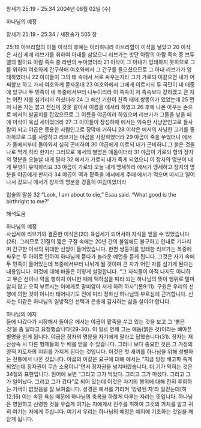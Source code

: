 창세기 25:19 - 25:34 
2004년 06월 02일 (수)

하나님의 예정



창세기 25:19 - 25:34 / 새찬송가 505 장


25:19 아브라함의 아들 이삭의 후예는 이러하니라 아브라함이 이삭을 낳았고 20 이삭은 사십 세에 리브가를 취하여 아내를 삼았으니 리브가는 밧단 아람의 아람 족속 중 브두엘의 딸이요 아람 족속 중 라반의 누이였더라 21 이삭이 그 아내가 잉태하지 못하므로 그를 위하여 여호와께 간구하매 여호와께서 그 간구를 들으셨으므로 그 아내 리브가가 잉태하였더니 22 아이들이 그의 태 속에서 서로 싸우는지라 그가 가로되 이같으면 내가 어찌할꼬 하고 가서 여호와께 묻자온대 23 여호와께서 그에게 이르시되 두 국민이 네 태중에 있구나 두 민족이 네 복중에서부터 나누이리라 이 족속이 저 족속보다 강하겠고 큰 자는 어린 자를 섬기리라 하셨더라 24 그 해산 기한이 찬즉 태에 쌍동이가 있었는데 25 먼저 나온 자는 붉고 전신이 갖옷 같아서 이름을 에서라 하였고 26 후에 나온 아우는 손으로 에서의 발꿈치를 잡았으므로 그 이름을 야곱이라 하였으며 리브가가 그들을 낳을 때에 이삭이 육십 세이었더라 27 그 아이들이 장성하매 에서는 익숙한 사냥꾼인고로 들사람이 되고 야곱은 종용한 사람인고로 장막에 거하니 28 이삭은 에서의 사냥한 고기를 좋아하므로 그를 사랑하고 리브가는 야곱을 사랑하였더라 29 야곱이 죽을 쑤었더니 에서가 들에서부터 돌아와서 심히 곤비하여 30 야곱에게 이르되 내가 곤비하니 그 붉은 것을 나로 먹게 하라 한지라 그러므로 에서의 별명은 에돔이더라 31 야곱이 가로되 형의 장자의 명분을 오늘날 내게 팔라 32 에서가 가로되 내가 죽게 되었으니 이 장자의 명분이 내게 무엇이 유익하리요 33 야곱이 가로되 오늘 내게 맹세하라 에서가 맹세하고 장자의 명분을 야곱에게 판지라 34 야곱이 떡과 팥죽을 에서에게 주매 에서가 먹으며 마시고 일어나서 갔으니 에서가 장자의 명분을 경홀히 여김이었더라 

입술의 말씀 
32 “Look, I am about to die,” Esau said.  “What good is the birthright to me?”

해석도움





하나님의 예정  
사십세에 리브가와 결혼한 이삭은(20) 육십세가 되어서야 자식을 얻을 수 있었습니다(26). 그러므로 21절의 짧은 구절 속에는 20년 간의 불임에도 불구하고 인내로 기다리며 간구한 이삭의 위대한 신앙이 들어있습니다. 한편 쌍둥이를 잉태한 리브가는 복중에 싸우는 두 아이로 인하여 하나님께 묻다가 놀라운 예언을 듣게 됩니다. 그것은 자기 속에 두 민족이 들어있는데 복중에서부터 나뉘게 될 것이며 큰 자가 어린 자를 섬기게 된다는 내용입니다. 이것에 대해 바울은 이렇게 설명합니다. “그 자식들이 아직 나지도 아니하고 무슨 선이나 악을 행하지 아니한 때에 택하심을 따라 되는 하나님의 뜻이 행위로 말미암지 않고 오직 부르시는 이에게로 말미암아 서게 하려 하사”(롬9:11). 구원은 우리의 선행에 의한 것이 아니라 태어나기도 전에 미리 정하신 하나님의 부르심에 근거합니다. 신자는 이같은 하나님의 일방적인 선택과 은총에 감사하는 삶을 살아야 합니다.   

하나님의 예지  
들에 나갔다가 시장해서 돌아온 에서는 야곱이 팥죽을 쑤고 있는 것을 보고 그 ‘붉은 것’을 좀 달라고 요청했습니다(29-30). 이 일로 인해 그는 에돔(붉은 것)이라는 뼈아픈 별명을 얻게 됩니다. 야곱은 장자의 명분을 자기에게 팔라고 답했습니다(31). 장자는 재산상속 시 다른 형제들의 두 배를 받을 수 있습니다. 그러나 보다 중요한 것은 그 가정의 영적 지도자의 지위를 가지게 된다는 것입니다. 이것은 첫 새끼를 하나님을 위해 성별하는 전통에서 나온 것입니다. 야곱의 이같은 요구에 대해 에서는 "지금 당장 배고파 죽게 되었는데 장자권이 무슨 소용이냐”면서 장자권을 넘겨버렸습니다. 더 기가 막히는 것은 34절의 표현입니다. 원어에 보면 “그리고 그가 먹었다. 그리고 그가 마셨다. 그리고 그가 일어났다. 그리고 그가 갔다”로 되어 있는데 이것은 자기의 행위에 대해 전혀 후회하는 기색이 없었음을 잘 보여줍니다. 성경은 에서를 가리켜 ‘망령된 자’라 일컫는데(히12:16) 이는 속된 욕심 때문에 하나님의 축복을 하찮게 다루는 자라는 뜻입니다. 하나님은 영원하고 신령한 것을 우습게 여기는 자에게서 진주를 취하여 그것의 가치를 알고 귀히 여기는 자에게 주십니다. 여기서 우리는 하나님의 예정은 예지에 기초하는 것임을 깨닫게 됩니다.